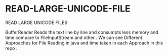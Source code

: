 # READ-LARGE-UNICODE-FILE
READ LARGE UNICODE FILES



BufferReader Reads the text line by line and consumpts less memory and time compare to FileInputStream and other .
We can see Different Approaches for File Reading in java and time taken in each Approach in this repo .

